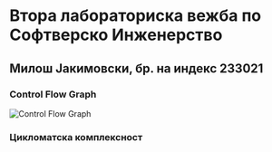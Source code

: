 # Втора лабораториска вежба по Софтверско Инженерство
## Милош Јакимовски, бр. на индекс 233021
### Control Flow Graph
![Control Flow Graph](https://github.com/user-attachments/assets/e971f618-656c-419e-a433-1e95f1505e31)
### Цикломатска комплексност
